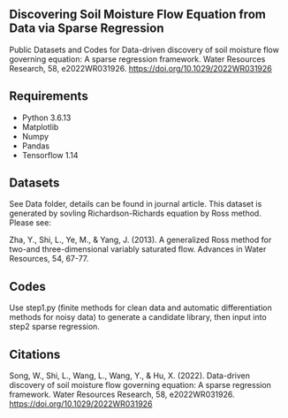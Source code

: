 ## Discovering Soil Moisture Flow Equation from Data via Sparse Regression


Public Datasets and Codes for Data-driven discovery of soil moisture flow governing equation: A sparse regression framework. Water Resources Research, 58, e2022WR031926. https://doi.org/10.1029/2022WR031926

## Requirements

- Python 3.6.13
- Matplotlib
- Numpy
- Pandas
- Tensorflow 1.14


## Datasets

See Data folder, details can be found in journal article. This dataset is generated by sovling Richardson-Richards equation by Ross method. 
Please see:

Zha, Y., Shi, L., Ye, M., & Yang, J. (2013). A generalized Ross method for two-and three-dimensional variably saturated flow. Advances in Water Resources, 54, 67-77.

## Codes

Use step1.py (finite methods for clean data and automatic differentiation methods for noisy data) to generate a candidate library, then input into step2 sparse regression.

## Citations

Song, W., Shi, L., Wang, L., Wang, Y., & Hu, X. (2022). Data-driven discovery of soil moisture flow governing equation: A sparse regression framework. Water Resources Research, 58, e2022WR031926. https://doi.org/10.1029/2022WR031926

